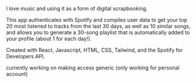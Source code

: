 I love music and using it as a form of digital scrapbooking. 

This app authenticates with Spotify and compiles user data to get your top 20 most listened to tracks from the last 30 days, as well as 10 similar songs, and allows you to generate a 30-song playlist that is automatically added to your profile (about 1 for each day!).

Created with React, Javascript, HTML, CSS, Tailwind, and the Spotify for Developers API.

currently working on making access generic (only working for personal account)
